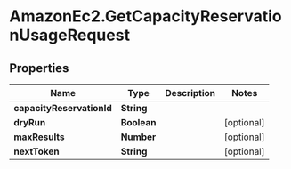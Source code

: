 # AmazonEc2.GetCapacityReservationUsageRequest

## Properties

Name | Type | Description | Notes
------------ | ------------- | ------------- | -------------
**capacityReservationId** | **String** |  | 
**dryRun** | **Boolean** |  | [optional] 
**maxResults** | **Number** |  | [optional] 
**nextToken** | **String** |  | [optional] 


